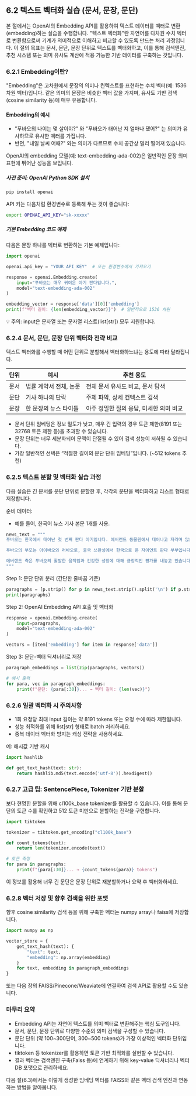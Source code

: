 ## 6.2 텍스트 벡터화 실습 (문서, 문장, 문단)

본 절에서는 OpenAI의 Embedding API를 활용하여 텍스트 데이터를 벡터로 변환(embedding)하는 실습을 수행합니다. "텍스트 벡터화"란 자연어를 다차원 수치 벡터로 변환함으로써 기계가 의미적으로 이해하고 비교할 수 있도록 만드는 처리 과정입니다. 이 절의 목표는 문서, 문단, 문장 단위로 텍스트를 벡터화하고, 이를 통해 검색엔진, 추천 시스템 또는 의미 유사도 계산에 적용 가능한 기반 데이터를 구축하는 것입니다.

### 6.2.1 Embedding이란?

"Embedding"은 고차원에서 문장의 의미나 컨텍스트를 표현하는 수치 벡터(예: 1536차원 벡터)입니다. 같은 의미의 문장은 비슷한 벡터 값을 가지며, 유사도 기반 검색(cosine similarity 등)에 매우 유용합니다.

#### Embedding의 예시

- "푸바오의 나이는 몇 살이야?" 와 "푸바오가 태어난 지 얼마나 됐어?" 는 의미가 유사하므로 유사한 벡터를 가집니다.
- 반면, "내일 날씨 어때?" 와는 의미가 다르므로 수치 공간상 멀리 떨어져 있습니다.

OpenAI의 embedding 모델(예: text-embedding-ada-002)은 일반적인 문장 의미 표현에 뛰어난 성능을 보입니다.

##### 사전 준비: OpenAI Python SDK 설치

```bash
pip install openai
```

API 키는 다음처럼 환경변수로 등록해 두는 것이 좋습니다:

```bash
export OPENAI_API_KEY="sk-xxxxx"
```

##### 기본 Embedding 코드 예제

다음은 문장 하나를 벡터로 변환하는 기본 예제입니다:

```python
import openai

openai.api_key = "YOUR_API_KEY"  # 또는 환경변수에서 가져오기

response = openai.Embedding.create(
    input="푸바오는 매우 귀여운 아기 판다입니다.",
    model="text-embedding-ada-002"
)

embedding_vector = response['data'][0]['embedding']
print(f"벡터 길이: {len(embedding_vector)}")  # 일반적으로 1536 차원
```

💡 주의: input은 문자열 또는 문자열 리스트(list[str]) 모두 지원합니다.



### 6.2.4 문서, 문단, 문장 단위 벡터화 전략 비교

텍스트 벡터화를 수행할 때 어떤 단위로 분할해서 벡터화하느냐는 용도에 따라 달라집니다.

| 단위    | 예시 | 추천 용도 |
|---------|------|-----------|
| 문서    | 법률 계약서 전체, 논문 | 전체 문서 유사도 비교, 문서 탐색 |
| 문단    | 기사 하나의 단락 | 주제 파악, 상세 컨텍스트 검색 |
| 문장    | 한 문장의 뉴스 타이틀 | 아주 정밀한 질의 응답, 미세한 의미 비교 |

- 문서 단위 임베딩은 정보 밀도가 낮고, 매우 긴 입력의 경우 토큰 제한(8191 또는 32768 토큰 제한 등)을 초과할 수 있습니다.  
- 문장 단위는 너무 세분화되어 문맥이 단절될 수 있어 검색 성능이 저하될 수 있습니다.  
- 가장 일반적인 선택은 “적절한 길이의 문단 단위 임베딩”입니다. (~512 tokens 추천)



### 6.2.5 텍스트 분할 및 벡터화 실습 과정

다음 실습은 긴 문서를 문단 단위로 분할한 후, 각각의 문단을 벡터화하고 리스트 형태로 저장합니다.

준비 데이터:

- 예를 들어, 한국어 뉴스 기사 본문 1개를 사용.

```python
news_text = """
푸바오는 한국에서 태어난 첫 번째 판다 아기입니다. 에버랜드 동물원에서 태어나고 자라며 많은 관심과 사랑을 받고 있습니다.

푸바오의 부모는 아이바오와 러바오로, 중국 쓰촨성에서 한국으로 온 자이언트 판다 부부입니다. 푸바오는 태어난 지 3년이 되어가며, 최근 젖을 떼고 독립 생활도 시작했습니다.

에버랜드 측은 푸바오의 활발한 움직임과 건강한 성장에 대해 긍정적인 평가를 내놓고 있습니다. 관람객들의 방문 수가 크게 증가한 데에도 푸바오의 역할이 컸다는 분석입니다.
"""
```

Step 1: 문단 단위 분리 (간단한 줄바꿈 기준)

```python
paragraphs = [p.strip() for p in news_text.strip().split('\n') if p.strip()]
print(paragraphs)
```

Step 2: OpenAI Embedding API 호출 및 벡터화

```python
response = openai.Embedding.create(
    input=paragraphs,
    model="text-embedding-ada-002"
)

vectors = [item['embedding'] for item in response['data']]
```

Step 3: 문단-벡터 딕셔너리로 저장

```python
paragraph_embeddings = list(zip(paragraphs, vectors))

# 예시 출력
for para, vec in paragraph_embeddings:
    print(f"문단: {para[:30]}... → 벡터 길이: {len(vec)}")
```


### 6.2.6 일괄 벡터화 시 주의사항

- 1회 요청당 최대 input 길이는 약 8191 tokens 또는 요청 수에 따라 제한됩니다.
- 성능 최적화를 위해 list[str] 형태로 batch 처리하세요.
- 중복 데이터 벡터화 방지는 캐싱 전략을 사용하세요.

예: 해시값 기반 캐시

```python
import hashlib

def get_text_hash(text: str):
    return hashlib.md5(text.encode('utf-8')).hexdigest()
```



### 6.2.7 고급 팁: SentencePiece, Tokenizer 기반 분할

보다 현명한 분할을 위해 cl100k_base tokenizer를 활용할 수 있습니다. 이를 통해 문단의 토큰 수를 확인하고 512 토큰 미만으로 분할하는 전략을 구현합니다.

```python
import tiktoken

tokenizer = tiktoken.get_encoding("cl100k_base")

def count_tokens(text):
    return len(tokenizer.encode(text))

# 토큰 측정
for para in paragraphs:
    print(f"{para[:30]}... → {count_tokens(para)} tokens")
```

이 정보를 활용해 너무 긴 문단은 문장 단위로 재분할하거나 요약 후 벡터화하세요.

### 6.2.8 벡터 저장 및 향후 검색을 위한 포맷

향후 cosine similarity 검색 등을 위해 구축한 벡터는 numpy array나 faiss에 저장합니다.

```python
import numpy as np

vector_store = {
    get_text_hash(text): {
        "text": text,
        "embedding": np.array(embedding)
    }
    for text, embedding in paragraph_embeddings
}
```

또는 다음 장의 FAISS/Pinecone/Weaviate에 연결하여 검색 API로 활용할 수도 있습니다.

### 마무리 요약

- Embedding API는 자연어 텍스트를 의미 벡터로 변환해주는 핵심 도구입니다.
- 문서, 문단, 문장 단위로 다양한 수준의 의미 검색을 구성할 수 있습니다.
- 문단 단위 (약 100~300단어, 300~500 tokens)가 가장 이상적인 벡터화 단위입니다.
- tiktoken 등 tokenizer를 활용하면 토큰 기반 최적화를 실현할 수 있습니다.
- 결과 벡터는 검색엔진 구축(Faiss 등)에 연계하기 위해 key-value 딕셔너리나 벡터DB 포맷으로 관리하세요.

다음 절(6.3)에서는 이렇게 생성한 임베딩 벡터를 FAISS와 같은 벡터 검색 엔진과 연동하는 방법을 알아봅니다.